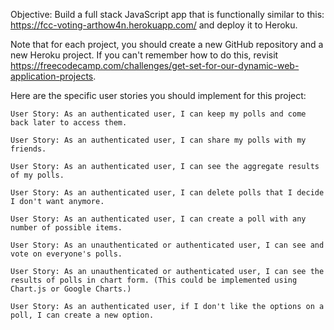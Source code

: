 Objective: Build a full stack JavaScript app that is functionally similar to this: https://fcc-voting-arthow4n.herokuapp.com/ and deploy it to Heroku.

Note that for each project, you should create a new GitHub repository and a new Heroku project. If you can't remember how to do this, revisit https://freecodecamp.com/challenges/get-set-for-our-dynamic-web-application-projects.

Here are the specific user stories you should implement for this project:

    User Story: As an authenticated user, I can keep my polls and come back later to access them.

    User Story: As an authenticated user, I can share my polls with my friends.

    User Story: As an authenticated user, I can see the aggregate results of my polls.

    User Story: As an authenticated user, I can delete polls that I decide I don't want anymore.

    User Story: As an authenticated user, I can create a poll with any number of possible items.

    User Story: As an unauthenticated or authenticated user, I can see and vote on everyone's polls.

    User Story: As an unauthenticated or authenticated user, I can see the results of polls in chart form. (This could be implemented using Chart.js or Google Charts.)

    User Story: As an authenticated user, if I don't like the options on a poll, I can create a new option.

